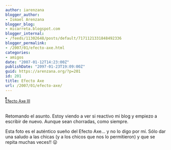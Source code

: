 ```yaml
---
author: iarenzana
blogger_author:
- Ismael Arenzana
blogger_blog:
- micarreta.blogspot.com
blogger_internal:
- /feeds/11302648/posts/default/7171121331848492336
blogger_permalink:
- /2007/01/efecto-axe.html
categories:
- amigos
date: "2007-01-12T14:23:00Z"
publishDate: "2097-01-23T19:09:00Z"
guid: https://arenzana.org/?p=201
id: 201
title: Efecto Axe
url: /2007/01/efecto-axe/
---
```

[<img src="http://farm1.static.flickr.com/148/354741642_b70937e74e_m.jpg" alt="" style="border: solid 2px #000000;" />](http://www.flickr.com/photos/abysm/354741642/ "photo sharing")  
<span style="font-size: 0.9em; margin-top: 0px;"><a href="http://www.flickr.com/photos/abysm/354741642/">Efecto Axe III</a> <br /></span><br clear="all" />

Retomando el asunto. Estoy viendo a ver si reactivo mi blog y empiezo a escribir de nuevo. Aunque sean chorradas, como siempre. 

Esta foto es el auténtico sueño del Efecto Axe&#8230; y no lo digo por mí. Sólo dar una saludo a las chicas (y a los chicos que nos lo permitieron) y que se repita muchas veces!! 😛
